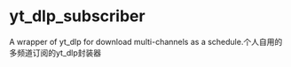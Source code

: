 # yt_dlp_subscriber
 A wrapper of yt_dlp for download multi-channels as a schedule.个人自用的多频道订阅的yt_dlp封装器

